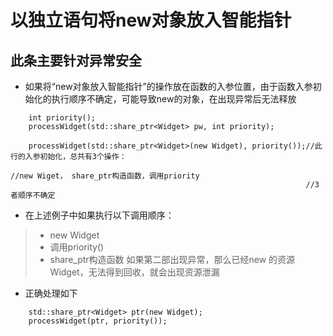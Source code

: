 # 以独立语句将new对象放入智能指针
## 此条主要针对异常安全
- 如果将“new对象放入智能指针”的操作放在函数的入参位置，由于函数入参初始化的执行顺序不确定，可能导致new的对象，在出现异常后无法释放
```
    int priority();
    processWidget(std::share_ptr<Widget> pw, int priority);
    
    processWidget(std::share_ptr<Widget>(new Widget), priority());//此行的入参初始化，总共有3个操作：
                                                                  //new Wiget， share_ptr构造函数，调用priority
                                                                  //3者顺序不确定
```
- 在上述例子中如果执行以下调用顺序：
> - new Widget
> - 调用priority()
> - share_ptr构造函数
如果第二部出现异常，那么已经new 的资源Widget，无法得到回收，就会出现资源泄漏
- 正确处理如下
```
    std::share_ptr<Widget> ptr(new Widget);
    processWidget(ptr, priority());
```    
